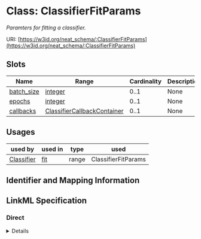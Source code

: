 # Class: ClassifierFitParams
_Paramters for fitting a classifier._





URI: [https://w3id.org/neat_schema/:ClassifierFitParams](https://w3id.org/neat_schema/:ClassifierFitParams)



<!-- no inheritance hierarchy -->



## Slots

| Name | Range | Cardinality | Description  | Info |
| ---  | --- | --- | --- | --- |
| [batch_size](batch_size.md) | [integer](integer.md) | 0..1 | None  | . |
| [epochs](epochs.md) | [integer](integer.md) | 0..1 | None  | . |
| [callbacks](callbacks.md) | [ClassifierCallbackContainer](ClassifierCallbackContainer.md) | 0..1 | None  | . |


## Usages


| used by | used in | type | used |
| ---  | --- | --- | --- |
| [Classifier](Classifier.md) | [fit](fit.md) | range | ClassifierFitParams |



## Identifier and Mapping Information









## LinkML Specification

<!-- TODO: investigate https://stackoverflow.com/questions/37606292/how-to-create-tabbed-code-blocks-in-mkdocs-or-sphinx -->

### Direct

<details>
```yaml
name: ClassifierFitParams
description: Paramters for fitting a classifier.
from_schema: https://w3id.org/neat_schema
attributes:
  batch_size:
    name: batch_size
    from_schema: https://w3id.org/neat_schema
    range: integer
  epochs:
    name: epochs
    from_schema: https://w3id.org/neat_schema
    range: integer
  callbacks:
    name: callbacks
    from_schema: https://w3id.org/neat_schema
    range: ClassifierCallbackContainer

```
</details>

### Induced

<details>
```yaml
name: ClassifierFitParams
description: Paramters for fitting a classifier.
from_schema: https://w3id.org/neat_schema
attributes:
  batch_size:
    name: batch_size
    from_schema: https://w3id.org/neat_schema
    alias: batch_size
    owner: ClassifierFitParams
    range: integer
  epochs:
    name: epochs
    from_schema: https://w3id.org/neat_schema
    alias: epochs
    owner: ClassifierFitParams
    range: integer
  callbacks:
    name: callbacks
    from_schema: https://w3id.org/neat_schema
    alias: callbacks
    owner: ClassifierFitParams
    range: ClassifierCallbackContainer

```
</details>